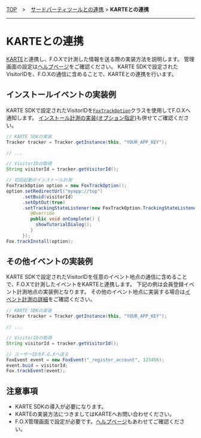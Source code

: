 [TOP](../../../README.md)　>　[サードパーティツールとの連携](./README.md) > **KARTEとの連携**

---

# KARTEとの連携

[KARTE](https://karte.io/)と連携し、F.O.Xで計測した情報を送る際の実装方法を説明します。
管理画面の設定は[ヘルプページ](https://support.forceoperationx.com/hc/ja/articles/360000014841)をご確認ください。
KARTE SDKで設定されたVisitorIDを、F.O.Xの通信に含めることで、KARTEとの連携を行います。

## インストールイベントの実装例

KARTE SDKで設定されたVisitorIDを[`FoxTrackOption`](../../sdk_api/README.md#foxtrackoption)クラスを使用してF.O.Xへ通知します。
[インストール計測の実装(オプション指定)](../../track_install/README.md#track_install_optional)も併せてご確認ください。

```java
// KARTE SDKの実装
Tracker tracker = Tracker.getInstance(this, "YOUR_APP_KEY");

// ...

// VisitorIDの取得
String visitorId = tracker.getVisitorId();

// 初回起動のインストール計測
FoxTrackOption option = new FoxTrackOption();
option.setRedirectUrl("myapp://top")
      .setBuid(visitorId)
      .setOptOut(true)
      .setTrackingStateListener(new FoxTrackOption.TrackingStateListener() {
         @Override
         public void onComplete() {
           showTutorialDialog();
         }
      });
Fox.trackInstall(option);
```

## その他イベントの実装例

KARTE SDKで設定されたVisitorIDを任意のイベント地点の通信に含めることで、F.O.Xで計測したイベントをKARTEと連携します。
下記の例は会員登録イベント計測地点の実装例となります。
その他のイベント地点に実装する場合は[イベント計測の詳細](../../track_events/README.md)をご確認ください。

```java
// KARTE SDKの実装
Tracker tracker = Tracker.getInstance(this, "YOUR_APP_KEY");

// ...

// VisitorIDの取得
String visitorId = tracker.getVisitorId();

// ユーザーIDをF.O.Xへ送る
FoxEvent event = new FoxEvent("_register_account", 123456);
event.buid = visitorId;
Fox.trackEvent(event);
```

## 注意事項

* KARTE SDKの導入が必要になります。
* KARTEの実装方法につきましてはKARTEへお問い合わせください。
* F.O.X管理画面で設定が必要です。[ヘルプページ](https://support.forceoperationx.com/hc/ja/articles/360000014841)もあわせてご確認ください。
